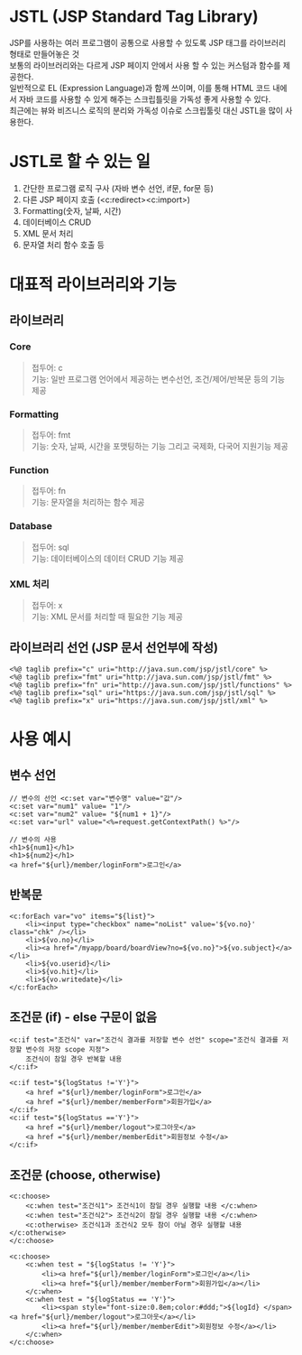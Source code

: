 # JSTL (JSP Standard Tag Library)
JSP를 사용하는 여러 프로그램이 공통으로 사용할 수 있도록 JSP 태그를 라이브러리 형태로 만들어놓은 것  
보통의 라이브러리와는 다르게 JSP 페이지 안에서 사용 할 수 있는 커스텀과 함수를 제공한다.  
일반적으로 EL (Expression Language)과 함께 쓰이며, 이를 통해 HTML 코드 내에서 자바 코드를 사용할 수 있게 해주는 스크립틀릿을 가독성 좋게 사용할 수 있다.  
최근에는 뷰와 비즈니스 로직의 분리와 가독성 이슈로 스크립툴릿 대신 JSTL을 많이 사용한다.  

# JSTL로 할 수 있는 일
1. 간단한 프로그램 로직 구사 (자바 변수 선언, if문, for문 등)
2. 다른 JSP 페이지 호출 (<c:redirect><c:import>)
3. Formatting(숫자, 날짜, 시간)
4. 데이터베이스 CRUD
5. XML 문서 처리
6. 문자열 처리 함수 호출 등

# 대표적 라이브러리와 기능
## 라이브러리
### Core 
> 접두어: c  
> 기능: 일반 프로그램 언어에서 제공하는 변수선언, 조건/제어/반복문 등의 기능 제공  
### Formatting
> 접두어: fmt  
> 기능: 숫자, 날짜, 시간을 포맷팅하는 기능 그리고 국제화, 다국어 지원기능 제공  
### Function
> 접두어: fn  
> 기능: 문자열을 처리하는 함수 제공  
### Database
> 접두어: sql  
> 기능: 데이터베이스의 데이터 CRUD 기능 제공  
### XML 처리
> 접두어: x  
> 기능: XML 문서를 처리할 때 필요한 기능 제공  
## 라이브러리 선언 (JSP 문서 선언부에 작성)
```
<%@ taglib prefix="c" uri="http://java.sun.com/jsp/jstl/core" %>
<%@ taglib prefix="fmt" uri="http://java.sun.com/jsp/jstl/fmt" %>
<%@ taglib prefix="fn" uri="http://java.sun.com/jsp/jstl/functions" %>
<%@ taglib prefix="sql" uri="https://java.sun.com/jsp/jstl/sql" %>
<%@ taglib prefix="x" uri="https://java.sun.com/jsp/jstl/xml" %>
```

# 사용 예시
## 변수 선언
```
// 변수의 선언 <c:set var="변수명" value="값"/>
<c:set var="num1" value= "1"/>
<c:set var="num2" value= "${num1 + 1}"/>
<c:set var="url" value="<%=request.getContextPath() %>"/>

// 변수의 사용
<h1>${num1}</h1>
<h1>${num2}</h1>
<a href="${url}/member/loginForm">로그인</a>
```
## 반복문
```
<c:forEach var="vo" items="${list}">
	<li><input type="checkbox" name="noList" value='${vo.no}' class="chk" /></li>
	<li>${vo.no}</li>
	<li><a href="/myapp/board/boardView?no=${vo.no}">${vo.subject}</a></li>
	<li>${vo.userid}</li>
	<li>${vo.hit}</li>
	<li>${vo.writedate}</li>
</c:forEach>
```
## 조건문 (if) - else 구문이 없음
```
<c:if test="조건식" var="조건식 결과를 저장할 변수 선언" scope="조건식 결과를 저장할 변수의 저장 scope 지정">
	조건식이 참일 경우 반복할 내용
</c:if>

<c:if test="${logStatus !='Y'}">
	<a href ="${url}/member/loginForm">로그인</a>
	<a href ="${url}/member/memberForm">회원가입</a>
</c:if>
<c:if test="${logStatus =='Y'}">
	<a href ="${url}/member/logout">로그아웃</a>
	<a href ="${url}/member/memberEdit">회원정보 수정</a>
</c:if>
```
## 조건문 (choose, otherwise)
```
<c:choose>
    <c:when test="조건식1"> 조건식1이 참일 경우 실행할 내용 </c:when>
    <c:when test="조건식2"> 조건식2이 참일 경우 실행할 내용 </c:when>
    <c:otherwise> 조건식1과 조건식2 모두 참이 아닐 경우 실행할 내용 </c:otherwise>
</c:choose>

<c:choose>
	<c:when test = "${logStatus != 'Y'}">	
		<li><a href="${url}/member/loginForm">로그인</a></li>
		<li><a href="${url}/member/memberForm">회원가입</a></li>
	</c:when>
	<c:when test = "${logStatus == 'Y'}">
		<li><span style="font-size:0.8em;color:#ddd;">${logId} </span><a href="${url}/member/logout">로그아웃</a></li>
		<li><a href="${url}/member/memberEdit">회원정보 수정</a></li>
	</c:when>
</c:choose>
```